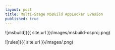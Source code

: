 ```yaml
---
layout: post
title: Multi-Stage MSBuild AppLocker Evasion
published: true
---
```

![msbuild]({{ site.url }}/images/msbuild-csproj.png)



![rules]({{ site.url }}/images/.png)
